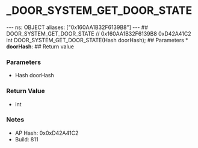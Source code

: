 # _DOOR_SYSTEM_GET_DOOR_STATE

--- ns: OBJECT aliases: ["0x160AA1B32F6139B8"] --- ## DOOR_SYSTEM_GET_DOOR_STATE  // 0x160AA1B32F6139B8 0xD42A41C2 int DOOR_SYSTEM_GET_DOOR_STATE(Hash doorHash);  ## Parameters * **doorHash**:  ## Return value

### Parameters
* Hash doorHash

### Return Value
* int

### Notes
* AP Hash: 0x0xD42A41C2
* Build: 811

